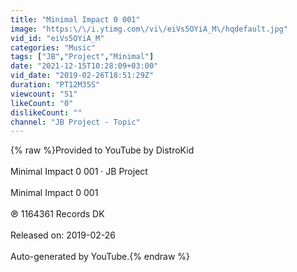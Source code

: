 ```yaml
---
title: "Minimal Impact 0 001"
image: "https:\/\/i.ytimg.com\/vi\/eiVs5OYiA_M\/hqdefault.jpg"
vid_id: "eiVs5OYiA_M"
categories: "Music"
tags: ["JB","Project","Minimal"]
date: "2021-12-15T10:28:09+03:00"
vid_date: "2019-02-26T18:51:29Z"
duration: "PT12M35S"
viewcount: "51"
likeCount: "0"
dislikeCount: ""
channel: "JB Project - Topic"
---
```

{% raw %}Provided to YouTube by DistroKid<br /><br />Minimal Impact 0 001 · JB Project<br /><br />Minimal Impact 0 001<br /><br />℗ 1164361 Records DK<br /><br />Released on: 2019-02-26<br /><br />Auto-generated by YouTube.{% endraw %}
